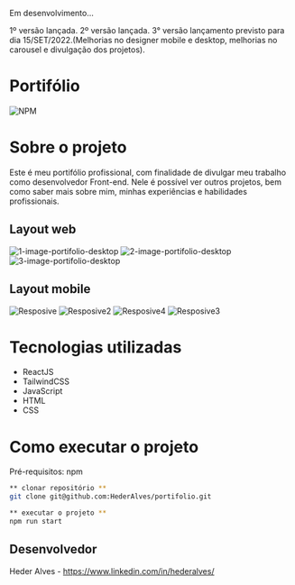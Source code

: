 Em desenvolvimento... 

1º versão lançada.
2º versão lançada.
3° versão lançamento previsto para dia 15/SET/2022.(Melhorias no designer mobile e desktop, melhorias no carousel e divulgação dos projetos).

# Portifólio
![NPM](https://img.shields.io/npm/l/react)

# Sobre o projeto

Este é meu portifólio profissional, com finalidade de divulgar meu trabalho como desenvolvedor Front-end. 
Nele é possível ver outros projetos, bem como saber mais sobre mim, minhas experiências e habilidades profissionais.

## Layout web
![1-image-portifolio-desktop](https://user-images.githubusercontent.com/83372052/186732931-0c8f1b47-8f47-4c64-83f8-c1c8902a0750.jpg)
![2-image-portifolio-desktop](https://user-images.githubusercontent.com/83372052/186732935-1ba2dcff-ee44-4cbc-b581-fb517e65148e.jpg)
![3-image-portifolio-desktop](https://user-images.githubusercontent.com/83372052/186732938-f4184a8c-d98c-464f-8afc-a49d5760999b.jpg)

## Layout mobile
![Resposive](https://user-images.githubusercontent.com/83372052/188477416-57ab4267-940b-43fb-8157-24f1d353a7b2.jpg)
![Resposive2](https://user-images.githubusercontent.com/83372052/188477424-26419cb8-37bf-4351-b2a4-61e145b63c4b.jpg)
![Resposive4](https://user-images.githubusercontent.com/83372052/188477876-012541a6-ab9c-48bf-aa54-140671846cb6.jpg)
![Resposive3](https://user-images.githubusercontent.com/83372052/188477428-5222abd8-b40d-4777-8e9b-68ec7c08244e.jpg)


# Tecnologias utilizadas

- ReactJS
- TailwindCSS
- JavaScript
- HTML
- CSS

# Como executar o projeto

Pré-requisitos: npm

```bash
** clonar repositório **
git clone git@github.com:HederAlves/portifolio.git

** executar o projeto **
npm run start
```

## Desenvolvedor

Heder Alves - 
https://www.linkedin.com/in/hederalves/
